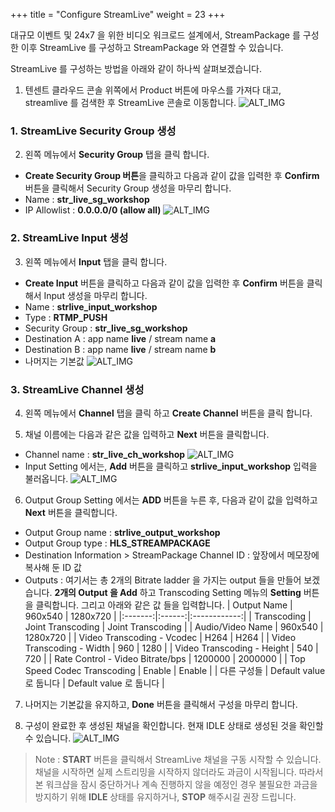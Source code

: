 +++
title = "Configure StreamLive"
weight = 23
+++

대규모 이벤트 및 24x7 을 위한 비디오 워크로드 설계에서, StreamPackage 를 구성한 이후 StreamLive 를 구성하고 StreamPackage 와 연결할 수 있습니다.

StreamLive 를 구성하는 방법을 아래와 같이 하나씩 살펴보겠습니다.

1. 텐센트 클라우드 콘솔 위쪽에서 Product 버튼에 마우스를 가져다 대고, streamlive 를 검색한 후 StreamLive 콘솔로 이동합니다.
![ALT_IMG](/images/stream-css/console-streamlive.png?width=40vw&classes=left)

### 1. StreamLive Security Group 생성

2. 왼쪽 메뉴에서 **Security Group** 탭을 클릭 합니다. 
- **Create Security Group 버튼**을 클릭하고 다음과 같이 값을 입력한 후 **Confirm** 버튼을 클릭해서 Security Group 생성을 마무리 합니다.
- Name : **str_live_sg_workshop**
- IP Allowlist : **0.0.0.0/0 (allow all)**
![ALT_IMG](/images/stream-css/2-1-strlive-sg-config.png?width=40vw&classes=left)

### 2. StreamLive Input 생성

3. 왼쪽 메뉴에서 **Input** 탭을 클릭 합니다. 
- **Create Input** 버튼을 클릭하고 다음과 같이 값을 입력한 후 **Confirm** 버튼을 클릭해서 Input 생성을 마무리 합니다.
- Name : **strlive_input_workshop**
- Type : **RTMP_PUSH**
- Security Group : **str_live_sg_workshop**
- Destination A : app name **live** / stream name **a**
- Destination B : app name **live** / stream name **b**
- 나머지는 기본값
![ALT_IMG](/images/stream-css/2-2-strlive-input-config.png?width=40vw&classes=left)

### 3. StreamLive Channel 생성

4. 왼쪽 메뉴에서 **Channel** 탭을 클릭 하고 **Create Channel** 버튼을 클릭 합니다.

5. 채널 이름에는 다음과 같은 값을 입력하고 **Next** 버튼을 클릭합니다.
- Channel name : **str_live_ch_workshop**
![ALT_IMG](/images/stream-css/2-3-strlive-ch-config-1.png?width=40vw&classes=left)
- Input Setting 에서는, **Add** 버튼을 클릭하고 **strlive_input_workshop** 입력을 불러옵니다.
![ALT_IMG](/images/stream-css/2-3-strlive-ch-config-2.png?width=40vw&classes=left)

6. Output Group Setting 에서는 **ADD** 버튼을 누른 후, 다음과 같이 값을 입력하고  **Next** 버튼을 클릭합니다.
- Output Group name : **strlive_output_workshop**
- Output Group type : **HLS_STREAMPACKAGE**
- Destination Information > StreamPackage Channel ID : 앞장에서 메모장에 복사해 둔 ID 값
- Outputs : 여기서는 총 2개의 Bitrate ladder 을 가지는 output 들을 만들어 보겠습니다. **2개의 Output 을 Add** 하고 Transcoding Setting 메뉴의 **Setting** 버튼을 클릭합니다. 그리고 아래와 같은 값 들을 입력합니다.
| Output Name | 960x540 | 1280x720 |
|:-------:|:------:|:------------:|
| Transcoding   | Joint Transcoding | Joint Transcoding |
| Audio/Video Name | 960x540 | 1280x720 |
| Video Transcoding - Vcodec | H264 | H264 |
| Video Transcoding - Width | 960 | 1280 |
| Video Transcoding - Height | 540 | 720 |
| Rate Control - Video Bitrate/bps | 1200000 | 2000000 |
| Top Speed Codec Transcoding | Enable | Enable |
| 다른 구성들 | Default value 로 둡니다 | Default value 로 둡니다 |

7. 나머지는 기본값을 유지하고, **Done** 버튼을 클릭해서 구성을 마무리 합니다.

8. 구성이 완료한 후 생성된 채널을 확인합니다. 현재 IDLE 상태로 생성된 것을 확인할 수 있습니다. 
![ALT_IMG](/images/stream-css/2-4-strlive-ch-verify.png)

> Note : **START** 버튼을 클릭해서 StreamLive 채널을 구동 시작할 수 있습니다. 채널을 시작하면 실제 스트리밍을 시작하지 않더라도 과금이 시작됩니다. 따라서 본 워크샵을 잠시 중단하거나 계속 진행하지 않을 예정인 경우 불필요한 과금을 방지하기 위해 **IDLE** 상태를 유지하거나, **STOP** 해주시길 권장 드립니다.